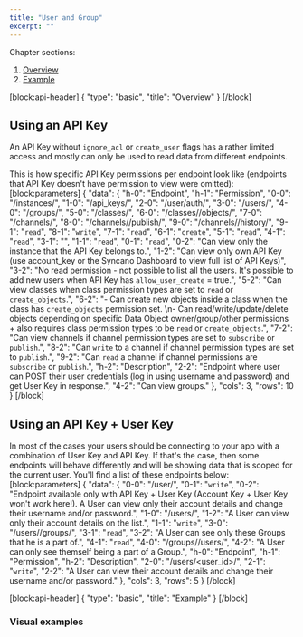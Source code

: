 ```yaml
---
title: "User and Group"
excerpt: ""
---
```

Chapter sections:
1. [Overview]()
2. [Example]()

[block:api-header]
{
  "type": "basic",
  "title": "Overview"
}
[/block]
## Using an API Key
An API Key without `ignore_acl` or `create_user` flags has a rather limited access and mostly can only be used to read data from different endpoints. 

This is how specific API Key permissions per endpoint look like (endpoints that API Key doesn't have permission to view were omitted):
[block:parameters]
{
  "data": {
    "h-0": "Endpoint",
    "h-1": "Permission",
    "0-0": "/instances/",
    "1-0": "/api_keys/",
    "2-0": "/user/auth/",
    "3-0": "/users/",
    "4-0": "/groups/",
    "5-0": "/classes/",
    "6-0": "/classes/<class>/objects/",
    "7-0": "/channels/",
    "8-0": "/channels/<id>/publish/",
    "9-0": "/channels/<id>/history/",
    "9-1": "`read`",
    "8-1": "`write`",
    "7-1": "`read`",
    "6-1": "`create`",
    "5-1": "`read`",
    "4-1": "`read`",
    "3-1": "",
    "1-1": "`read`",
    "0-1": "`read`",
    "0-2": "Can view only the instance that the API Key belongs to.",
    "1-2": "Can view only own API Key (use account_key or the Syncano Dashboard to view full list of API Keys)",
    "3-2": "No read permission - not possible to list all the users. It's possible to add new users when API Key has `allow_user_create` = true.",
    "5-2": "Can view classes when class permission types are set to `read` or `create_objects`.",
    "6-2": "- Can create new objects inside a class when the class has `create_objects` permission set. \n- Can read/write/update/delete objects depending on specific Data Object owner/group/other permissions + also requires class permission types to be `read` or `create_objects`.",
    "7-2": "Can view channels if channel permission types are set to `subscribe` or `publish`.",
    "8-2": "Can `write` to a channel if channel permission types are set to `publish`.",
    "9-2": "Can `read` a channel if channel permissions are `subscribe` or `publish`.",
    "h-2": "Description",
    "2-2": "Endpoint where user can POST their user credentials (log in using username and password) and get User Key in response.",
    "4-2": "Can view groups."
  },
  "cols": 3,
  "rows": 10
}
[/block]
## Using an API Key + User Key

In most of the cases your users should be connecting to your app with a combination of User Key and API Key. If that's the case, then some endpoints will behave differently and will be showing data that is scoped for the current user. You'll find a list of these endpoints below:
[block:parameters]
{
  "data": {
    "0-0": "/user/",
    "0-1": "`write`",
    "0-2": "Endpoint available only with API Key + User Key (Account Key + User Key won't work here!). A User can view only their account details and change their username and/or password.",
    "1-0": "/users/",
    "1-2": "A User can view only their account details on the list.",
    "1-1": "`write`",
    "3-0": "/users/<id>/groups/",
    "3-1": "`read`",
    "3-2": "A User can see only these Groups that he is a part of.",
    "4-1": "`read`",
    "4-0": "/groups/<id>/users/",
    "4-2": "A User can only see themself being a part of a Group.",
    "h-0": "Endpoint",
    "h-1": "Permission",
    "h-2": "Description",
    "2-0": "/users/<user_id>/",
    "2-1": "`write`",
    "2-2": "A User can view their account details and change their username and/or password."
  },
  "cols": 3,
  "rows": 5
}
[/block]

[block:api-header]
{
  "type": "basic",
  "title": "Example"
}
[/block]

### Visual examples